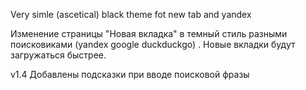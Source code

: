 Very simle (ascetical) black theme fot new tab and yandex

Изменение страницы "Новая вкладка" в темный стиль разными поисковиками (yandex google duckduckgo) . Новые вкладки будут загружаться быстрее.


v1.4
Добавлены подсказки при вводе поисковой фразы

